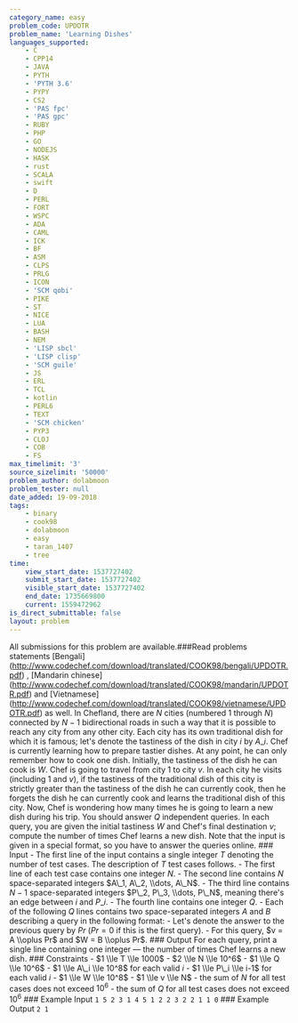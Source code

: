 ```yaml
---
category_name: easy
problem_code: UPDOTR
problem_name: 'Learning Dishes'
languages_supported:
    - C
    - CPP14
    - JAVA
    - PYTH
    - 'PYTH 3.6'
    - PYPY
    - CS2
    - 'PAS fpc'
    - 'PAS gpc'
    - RUBY
    - PHP
    - GO
    - NODEJS
    - HASK
    - rust
    - SCALA
    - swift
    - D
    - PERL
    - FORT
    - WSPC
    - ADA
    - CAML
    - ICK
    - BF
    - ASM
    - CLPS
    - PRLG
    - ICON
    - 'SCM qobi'
    - PIKE
    - ST
    - NICE
    - LUA
    - BASH
    - NEM
    - 'LISP sbcl'
    - 'LISP clisp'
    - 'SCM guile'
    - JS
    - ERL
    - TCL
    - kotlin
    - PERL6
    - TEXT
    - 'SCM chicken'
    - PYP3
    - CLOJ
    - COB
    - FS
max_timelimit: '3'
source_sizelimit: '50000'
problem_author: dolabmoon
problem_tester: null
date_added: 19-09-2018
tags:
    - binary
    - cook98
    - dolabmoon
    - easy
    - taran_1407
    - tree
time:
    view_start_date: 1537727402
    submit_start_date: 1537727402
    visible_start_date: 1537727402
    end_date: 1735669800
    current: 1559472962
is_direct_submittable: false
layout: problem
---
```

All submissions for this problem are available.\###Read problems statements \[Bengali\](http://www.codechef.com/download/translated/COOK98/bengali/UPDOTR.pdf) , \[Mandarin chinese\](http://www.codechef.com/download/translated/COOK98/mandarin/UPDOTR.pdf) and \[Vietnamese\](http://www.codechef.com/download/translated/COOK98/vietnamese/UPDOTR.pdf) as well. In Chefland, there are $N$ cities (numbered $1$ through $N$) connected by $N-1$ bidirectional roads in such a way that it is possible to reach any city from any other city. Each city has its own traditional dish for which it is famous; let's denote the tastiness of the dish in city $i$ by $A\_i$. Chef is currently learning how to prepare tastier dishes. At any point, he can only remember how to cook one dish. Initially, the tastiness of the dish he can cook is $W$. Chef is going to travel from city $1$ to city $v$. In each city he visits (including $1$ and $v$), if the tastiness of the traditional dish of this city is strictly greater than the tastiness of the dish he can currently cook, then he forgets the dish he can currently cook and learns the traditional dish of this city. Now, Chef is wondering how many times he is going to learn a new dish during his trip. You should answer $Q$ independent queries. In each query, you are given the initial tastiness $W$ and Chef's final destination $v$; compute the number of times Chef learns a new dish. Note that the input is given in a special format, so you have to answer the queries online. ### Input - The first line of the input contains a single integer $T$ denoting the number of test cases. The description of $T$ test cases follows. - The first line of each test case contains one integer $N$. - The second line contains $N$ space-separated integers $A\_1, A\_2, \\dots, A\_N$. - The third line contains $N-1$ space-separated integers $P\_2, P\_3, \\dots, P\_N$, meaning there's an edge between $i$ and $P\_i$. - The fourth line contains one integer $Q$. - Each of the following $Q$ lines contains two space-separated integers $A$ and $B$ describing a query in the following format: - Let's denote the answer to the previous query by $Pr$ ($Pr=0$ if this is the first query). - For this query, $v = A \\oplus Pr$ and $W = B \\oplus Pr$. ### Output For each query, print a single line containing one integer — the number of times Chef learns a new dish. ### Constraints - $1 \\le T \\le 1000$ - $2 \\le N \\le 10^6$ - $1 \\le Q \\le 10^6$ - $1 \\le A\_i \\le 10^8$ for each valid $i$ - $1 \\le P\_i \\le i-1$ for each valid $i$ - $1 \\le W \\le 10^8$ - $1 \\le v \\le N$ - the sum of $N$ for all test cases does not exceed $10^6$ - the sum of $Q$ for all test cases does not exceed $10^6$ ### Example Input ``` 1 5 2 3 1 4 5 1 2 2 3 2 2 1 1 0 ``` ### Example Output ``` 2 1 ```
